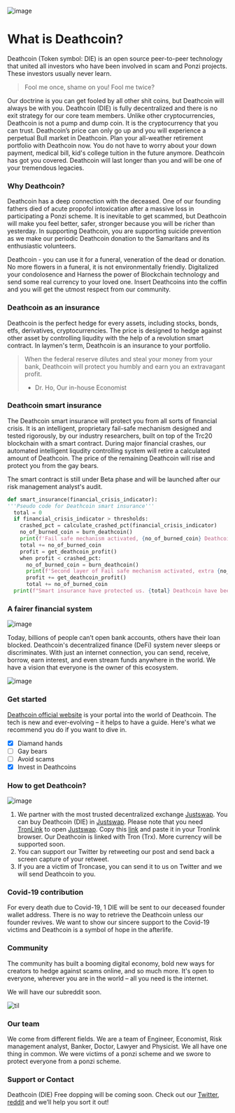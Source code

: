![image](https://pbs.twimg.com/media/EfH5EyUXkAA5Jse.png)


# What is Deathcoin?

Deathcoin (Token symbol: DIE) is an open source peer-to-peer technology that united all investors who have been involved in scam and Ponzi projects. These investors usually never learn. 

> Fool me once, shame on you! Fool me twice?

Our doctrine is you can get fooled by all other shit coins, but Deathcoin will always be with you. Deathcoin (DIE) is fully decentralized and there is no exit strategy for our core team members. Unlike other cryptocurrencies, Deathcoin is not a pump and dump coin. It is the cryptocurrency that you can trust. Deathcoin’s price can only go up and you will experience a perpetual Bull market in Deathcoin. Plan your all-weather retirement portfolio with Deathcoin now. You do not have to worry about your down payment, medical bill, kid's college tuition in the future anymore. Deathcoin has got you covered.  Deathcoin will last longer than you and will be one of your tremendous legacies.

### Why Deathcoin?

Deathcoin has a deep connection with the deceased. One of our founding fathers died of acute propofol intoxication after a massive loss in participating a Ponzi scheme. It is inevitable to get scammed, but Deathcoin will make you feel better, safer, stronger because you will be richer than yesterday. In supporting Deathcoin, you are supporting suicide prevention as we make our periodic Deathcoin donation to the Samaritans and its enthusiastic volunteers.

Deathcoin - you can use it for a funeral, veneration of the dead or donation. No more flowers in a funeral, it is not environmentally friendly. Digitalized your condolosence and Harness the power of Blockchain technology and send some real currency to your loved one. Insert Deathcoins into the coffin and you will get the utmost respect from our community.  


### Deathcoin as an insurance

Deathcoin is the perfect hedge for every assets, including stocks, bonds, etfs, derivatives, cryptocurrencies. The price is designed to hedge against other asset by controlling liqudity with the help of a revolution smart contract. In laymen's term, Deathcoin is an insurance to your portfolio. 

> When the federal reserve dilutes and steal your money from your bank, Deathcoin will protect you humbly and earn you an extravagant profit. 
> - Dr. Ho, Our in-house Economist 

### Deathcoin smart insurance
The Deathcoin smart insurance will protect you from all sorts of financial crisis. It is an intelligent, proprietary fail-safe mechanism designed and tested rigorously, by our industry researchers, built on top of the Trc20 blockchain with a smart contract. During major financial crashes, our automated intelligent liqudity controlling system will retire a calculated amount of Deathcoin. The price of the remaining Deathcoin will rise and protect you from the gay bears.

The smart contract is still under Beta phase and will be launched after our risk management analyst's audit.

```python
def smart_insurance(financial_crisis_indicator):
'''Pseudo code for Deathcoin smart insurance'''
  total = 0
  if financial_crisis_indicator > thresholds:
    crashed_pct = calculate_crashed_pct(financial_crisis_indicator)
    no_of_burned_coin = burn_deathcoin()
    print(f'Fail safe mechanism activated, {no_of_burned_coin} Deathcoins have been sent to Hell.')
    total += no_of_burned_coin
    profit = get_deathcoin_profit()
    when profit < crashed_pct:
      no_of_burned_coin = burn_deathcoin()
      print(f'Second layer of Fail safe mechanism activated, extra {no_of_burned_coin} Deathcoins have been sent to Hell.')
      profit += get_deathcoin_profit()
      total += no_of_burned_coin
  print(f"Smart insurance have protected us. {total} Deathcoin have been sent to Hell. It died so we could live.")    
```

### A fairer financial system

![image](https://mk0appinventiv4394ey.kinstacdn.com/wp-content/uploads/sites/1/2020/02/components-of-Decentralized-finance.png)

Today, billions of people can’t open bank accounts, others have their loan blocked. Deathcoin's decentralized finance (DeFi) system never sleeps or discriminates. With just an internet connection, you can send, receive, borrow, earn interest, and even stream funds anywhere in the world. We have a vision that everyone is the owner of this ecosystem.

![image](https://www.askcody.com/hubfs/cetralized-vs-discetralized-workplace5.png)


### Get started
[Deathcoin official website](https://deathcoinofficial.github.io/Deathcoin/) is your portal into the world of Deathcoin. The tech is new and ever-evolving – it helps to have a guide. Here's what we recommend you do if you want to dive in.

- [x] Diamand hands
- [ ] Gay bears
- [ ] Avoid scams
- [x] Invest in Deathcoins

### How to get Deathcoin?

![image](https://www.recast1.org/images/logos/JustSwap.png)

1. We partner with the most trusted decentralized exchange [Justswap](https://justswap.org/?lang=en-US#/scan/detail/trx/TByyFshwBL16vH7rWFEcN83RRbBjZUQ7ER). You can buy Deathcoin (DIE) in [Justswap](https://justswap.org/?lang=en-US#/scan/detail/trx/TByyFshwBL16vH7rWFEcN83RRbBjZUQ7ER). Please note that you need [TronLink](https://www.tronlink.org/) to open [Justswap](https://justswap.org/?lang=en-US#/scan/detail/trx/TByyFshwBL16vH7rWFEcN83RRbBjZUQ7ER). Copy this [link](https://justswap.org/?lang=en-US#/scan/detail/trx/TByyFshwBL16vH7rWFEcN83RRbBjZUQ7ER) and paste it in your Tronlink browser. Our Deathcoin is linked with Tron (Trx). More currency will be supported soon.
2. You can support our Twitter by retweeting our post and send back a screen capture of your retweet. 
3. If you are a victim of Troncase, you can send it to us on Twitter and we will send Deathcoin to you. 


### Covid-19 contribution
For every death due to Covid-19, 1 DIE will be sent to our deceased founder wallet address. There is no way to retrieve the Deathcoin unless our founder revives. We want to show our sincere support to the Covid-19 victims and Deathcoin is a symbol of hope in the afterlife. 


### Community
The community has built a booming digital economy, bold new ways for creators to hedge against scams online, and so much more. It's open to everyone, wherever you are in the world – all you need is the internet.

We will have our subreddit soon.

![til](https://media.tenor.com/images/9eeb440b74b6faa7bf8563f12ba9a5c9/tenor.gif)


### Our team
We come from different fields. We are a team of Engineer, Economist, Risk management analyst, Banker, Doctor, Lawyer and Physicist. We all have one thing in common. We were victims of a ponzi scheme and we swore to protect everyone from a ponzi scheme.


### Support or Contact
Deathcoin (DIE) Free dopping will be coming soon. Check out our [Twitter](https://mobile.twitter.com/deathcoinoffic1/media), [reddit](https://www.reddit.com/user/DeathcoinOfficial) and we’ll help you sort it out!
